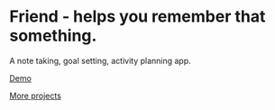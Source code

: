 # Friend - helps you remember that something.

A note taking, goal setting, activity planning app.

[Demo]()

[More projects](https://devtones.me)
